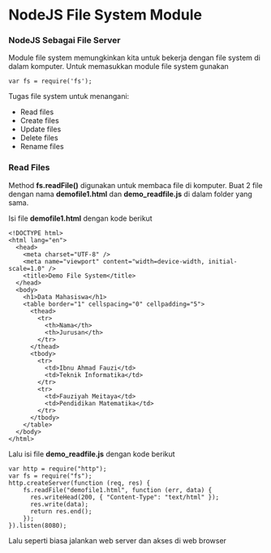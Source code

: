 # NodeJS File System Module

### NodeJS Sebagai File Server

Module file system memungkinkan kita untuk bekerja dengan file system di dalam komputer. Untuk memasukkan module file system gunakan

```
var fs = require('fs');
```

Tugas file system untuk menangani:

- Read files
- Create files
- Update files
- Delete files
- Rename files

### Read Files

Method **fs.readFile()** digunakan untuk membaca file di komputer. Buat 2 file dengan nama **demofile1.html** dan **demo_readfile.js** di dalam folder yang sama.

Isi file **demofile1.html** dengan kode berikut

```
<!DOCTYPE html>
<html lang="en">
  <head>
    <meta charset="UTF-8" />
    <meta name="viewport" content="width=device-width, initial-scale=1.0" />
    <title>Demo File System</title>
  </head>
  <body>
    <h1>Data Mahasiswa</h1>
    <table border="1" cellspacing="0" cellpadding="5">
      <thead>
        <tr>
          <th>Nama</th>
          <th>Jurusan</th>
        </tr>
      </thead>
      <tbody>
        <tr>
          <td>Ibnu Ahmad Fauzi</td>
          <td>Teknik Informatika</td>
        </tr>
        <tr>
          <td>Fauziyah Meitaya</td>
          <td>Pendidikan Matematika</td>
        </tr>
      </tbody>
    </table>
  </body>
</html>

```

Lalu isi file **demo_readfile.js** dengan kode berikut

```
var http = require("http");
var fs = require("fs");
http.createServer(function (req, res) {
    fs.readFile("demofile1.html", function (err, data) {
      res.writeHead(200, { "Content-Type": "text/html" });
      res.write(data);
      return res.end();
    });
}).listen(8080);

```

Lalu seperti biasa jalankan web server dan akses di web browser
